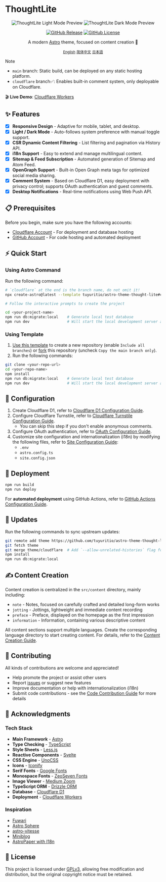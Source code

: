 # ThoughtLite

<div align="center">
    <p>
        <img alt="ThoughtLite Light Mode Preview" src=".github/assets/preview-light.webp">
        <img alt="ThoughtLite Dark Mode Preview" src=".github/assets/preview-dark.webp">
    </p>
    <p>
        <a href="https://github.com/tuyuritio/astro-theme-thought-lite/releases/latest"><img alt="GitHub Release" src="https://img.shields.io/github/v/release/tuyuritio/astro-theme-thought-lite"></a>
        <a href="https://raw.githubusercontent.com/tuyuritio/astro-theme-thought-lite/refs/heads/main/LICENSE"><img alt="GitHub License" src="https://img.shields.io/github/license/tuyuritio/astro-theme-thought-lite"></a>
    </p>
    <p>A modern <a href="https://astro.build/">Astro</a> theme, focused on content creation 🌟</p>
    <p>
        <small><ins>English</ins></small>
        <small><a href="README.zh-cn.md">简体中文</a></small>
        <small><a href="README.ja.md">日本語</a></small>
    </p>
</div>

> [!NOTE]
> - `main` branch: Static build, can be deployed on any static hosting platform.
> - `cloudflare` branch✅: Enables built-in comment system, only deployable on Cloudflare.

🎬 **Live Demo**: [Cloudflare Workers](https://thought-lite.ttio.workers.dev/)

## ✨ Features

- [x] **Responsive Design** - Adaptive for mobile, tablet, and desktop.
- [x] **Light / Dark Mode** - Auto-follows system preference with manual toggle support.
- [x] **CSR Dynamic Content Filtering** - List filtering and pagination via History API.
- [x] **i18n Support** - Easy to extend and manage multilingual content.
- [x] **Sitemap & Feed Subscription** - Automated generation of Sitemap and Atom Feed.
- [x] **OpenGraph Support** - Built-in Open Graph meta tags for optimized social media sharing.
- [x] **Comment System** - Based on Cloudflare D1, easy deployment with privacy control; supports OAuth authentication and guest comments.
- [x] **Desktop Notifications** - Real-time notifications using Web Push API.

## 📋 Prerequisites

Before you begin, make sure you have the following accounts:

- [Cloudflare Account](https://dash.cloudflare.com/sign-up) - For deployment and database hosting
- [GitHub Account](https://github.com/signup) - For code hosting and automated deployment

## ⚡️ Quick Start

### Using Astro Command

Run the following command:

```sh
# `cloudflare` at the end is the branch name, do not omit it!
npx create-astro@latest --template tuyuritio/astro-theme-thought-lite#cloudflare

# Follow the interactive prompts to create the project

cd <your-project-name>
npm run db:migrate:local    # Generate local test database
npm run dev                 # Will start the local development server at http://localhost:4321 by default
```

### Using Template

1. [Use this template](https://github.com/new?template_name=astro-theme-thought-lite&template_owner=tuyuritio) to create a new repository (enable `Include all branches`) or [fork](https://github.com/tuyuritio/astro-theme-thought-lite/fork) this repository (uncheck `Copy the main branch only`).
2. Run the following commands:

```sh
git clone <your-repo-url>
cd <your-repo-name>
npm install
npm run db:migrate:local    # Generate local test database
npm run dev                 # Will start the local development server at http://localhost:4321 by default
```

## 🔧 Configuration

1. Create Cloudflare D1, refer to [Cloudflare D1 Configuration Guide](src/content/note/en/cloudflare-d1.md).
2. Configure Cloudflare Turnstile, refer to [Cloudflare Turnstile Configuration Guide](src/content/note/en/cloudflare-turnstile.md).
    - You can skip this step if you don't enable anonymous comments.
3. Configure OAuth authentication, refer to [OAuth Configuration Guide](src/content/note/en/oauth.md).
4. Customize site configuration and internationalization (i18n) by modifying the following files, refer to [Site Configuration Guide](src/content/note/en/configuration.md):
    - `.env`
    - `astro.config.ts`
    - `site.config.json`

## 🚀 Deployment

```sh
npm run build
npm run deploy
```

For **automated deployment** using GitHub Actions, refer to [GitHub Actions Configuration Guide](src/content/note/en/github-actions.md).

## 🔄 Updates

Run the following commands to sync upstream updates:

```sh
git remote add theme https://github.com/tuyuritio/astro-theme-thought-lite.git
git fetch theme
git merge theme/cloudflare  # Add `--allow-unrelated-histories` flag for first update
npm install
npm run db:migrate:local
```

## ✍️ Content Creation

Content creation is centralized in the `src/content` directory, mainly including:

- `note` - Notes, focused on carefully crafted and detailed long-form works
- `jotting` - Jottings, lightweight and immediate content recording
- `preface` - Preface, displayed on the homepage as the first impression
- `information` - Information, containing various descriptive content

All content sections support multiple languages. Create the corresponding language directory to start creating content. For details, refer to the [Content Creation Guide](src/content/note/en/content.md).

## 🤝 Contributing

All kinds of contributions are welcome and appreciated!

- Help promote the project or assist other users
- Report [issues](https://github.com/tuyuritio/astro-theme-thought-lite/issues) or suggest new features
- Improve documentation or help with internationalization (i18n)
- Submit code contributions - see the [Code Contribution Guide](CONTRIBUTING.md) for more details

## 🙏 Acknowledgments

### Tech Stack

- **Main Framework** - [Astro](https://astro.build/)
- **Type Checking** - [TypeScript](https://www.typescriptlang.org/)
- **Style Sheets** - [Less.js](https://lesscss.org/)
- **Reactive Components** - [Svelte](https://svelte.dev/)
- **CSS Engine** - [UnoCSS](https://unocss.dev/)
- **Icons** - [Iconify](https://iconify.design/)
- **Serif Fonts** - [Google Fonts](https://fonts.google.com/)
- **Monospace Fonts** - [ZeoSeven Fonts](https://fonts.zeoseven.com/)
- **Image Viewer** - [Medium Zoom](https://github.com/francoischalifour/medium-zoom)
- **TypeScript ORM** - [Drizzle ORM](https://orm.drizzle.team/)
- **Database** - [Cloudflare D1](https://developers.cloudflare.com/d1/)
- **Deployment** - [Cloudflare Workers](https://workers.cloudflare.com/)

### Inspiration

- [Fuwari](https://github.com/saicaca/fuwari)
- [Astro Sphere](https://github.com/markhorn-dev/astro-sphere)
- [astro-vitesse](https://github.com/adrian-ub/astro-vitesse)
- [Miniblog](https://github.com/nicholasdly/miniblog)
- [AstroPaper with I18n](https://github.com/yousef8/astro-paper-i18n)

## 📜 License

This project is licensed under [GPLv3](LICENSE), allowing free modification and distribution, but the original copyright notice must be retained.

